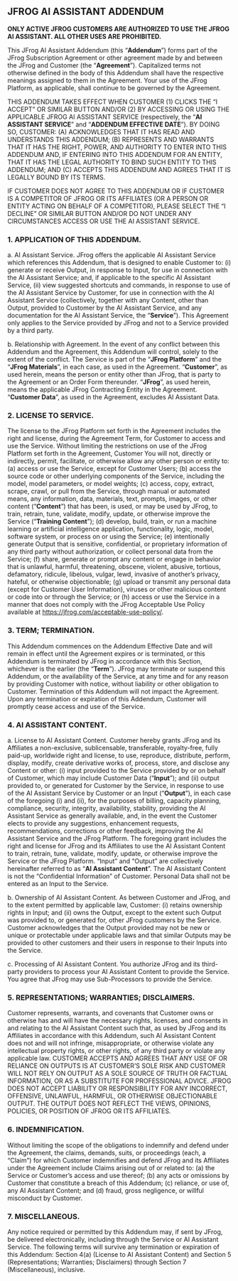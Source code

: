 
## JFROG AI ASSISTANT ADDENDUM

**ONLY ACTIVE JFROG CUSTOMERS ARE AUTHORIZED TO USE THE JFROG AI ASSISTANT. ALL OTHER USES ARE PROHIBITED.**

This JFrog AI Assistant Addendum (this “**Addendum**”) forms part of the JFrog Subscription Agreement or other agreement made by and between the JFrog and Customer (the “**Agreement**”). Capitalized terms not otherwise defined in the body of this Addendum shall have the respective meanings assigned to them in the Agreement. Your use of the JFrog Platform, as applicable, shall continue to be governed by the Agreement.

THIS ADDENDUM TAKES EFFECT WHEN CUSTOMER (1) CLICKS THE “I ACCEPT” OR SIMILAR BUTTON AND/OR (2) BY ACCESSING OR USING THE APPLICABLE JFROG AI ASSISTANT SERVICE (respectively, the “**AI ASSISTANT SERVICE**” and “**ADDENDUM EFFECTIVE DATE**”). BY DOING SO, CUSTOMER: (A) ACKNOWLEDGES THAT IT HAS READ AND UNDERSTANDS THIS ADDENDUM; (B) REPRESENTS AND WARRANTS THAT IT HAS THE RIGHT, POWER, AND AUTHORITY TO ENTER INTO THIS ADDENDUM AND, IF ENTERING INTO THIS ADDENDUM FOR AN ENTITY, THAT IT HAS THE LEGAL AUTHORITY TO BIND SUCH ENTITY TO THIS ADDENDUM; AND (C) ACCEPTS THIS ADDENDUM AND AGREES THAT IT IS LEGALLY BOUND BY ITS TERMS. 

IF CUSTOMER DOES NOT AGREE TO THIS ADDENDUM OR IF CUSTOMER IS A COMPETITOR OF JFROG OR ITS AFFILIATES (OR A PERSON OR ENTITY ACTING ON BEHALF OF A COMPETITOR), PLEASE SELECT THE “I DECLINE” OR SIMILAR BUTTON AND/OR DO NOT UNDER ANY CIRCUMSTANCES ACCESS OR USE THE AI ASSISTANT SERVICE.


### **1. APPLICATION OF THIS ADDENDUM.**

a.  AI Assistant Service.
JFrog offers the applicable AI Assistant Service which references this Addendum, that is designed to enable Customer to: (i) generate or receive Output, in response to Input, for use in connection with the AI Assistant Service; and, if applicable to the specific AI Assistant Service, (ii) view suggested shortcuts and commands, in response to use of the AI Assistant Service by Customer, for use in connection with the AI Assistant Service (collectively, together with any Content, other than Output, provided to Customer by the AI Assistant Service, and any documentation for the AI Assistant Service, the “**Service**”). This Agreement only applies to the Service provided by JFrog and not to a Service provided by a third party.

b.  Relationship with Agreement.
In the event of any conflict between this Addendum and the Agreement, this Addendum will control, solely to the extent of the conflict. The Service is part of the “**JFrog Platform**” and the “**JFrog Materials**”, in each case, as used in the Agreement. “**Customer**”, as used herein, means the person or entity other than JFrog, that is party to the Agreement or an Order Form thereunder. “**JFrog**”, as used herein, means the applicable JFrog Contracting Entity in the Agreement. “**Customer Data**”, as used in the Agreement, excludes AI Assistant Data. 

### **2. LICENSE TO SERVICE.**
The license to the JFrog Platform set forth in the Agreement includes the right and license, during the Agreement Term, for Customer to access and use the Service. Without limiting the restrictions on use of the JFrog Platform set forth in the Agreement, Customer You will not, directly or indirectly, permit, facilitate, or otherwise allow any other person or entity to: (a) access or use the Service, except for Customer Users; (b) access the source code or other underlying components of the Service, including the model, model parameters, or model weights; (c) access, copy, extract, scrape, crawl, or pull from the Service, through manual or automated means, any information, data, materials, text, prompts, images, or other content (“**Content**”) that has been, is used, or may be used by JFrog, to train, retrain, tune, validate, modify, update, or otherwise improve the Service (“**Training Content**”); (d) develop, build, train, or run a machine learning or artificial intelligence application, functionality, logic, model, software system, or process on or using the Service; (e) intentionally generate Output that is sensitive, confidential, or proprietary information of any third party without authorization, or collect personal data from the Service; (f) share, generate or prompt any content or engage in behavior that is unlawful, harmful, threatening, obscene, violent, abusive, tortious, defamatory, ridicule, libelous, vulgar, lewd, invasive of another’s privacy, hateful, or otherwise objectionable; (g) upload or transmit any personal data (except for Customer User Information), viruses or other malicious content or code into or through the Service; or (h) access or use the Service in a manner that does not comply with the JFrog Acceptable Use Policy available at https://jfrog.com/acceptable-use-policy/.

### 3. **TERM; TERMINATION.**
This Addendum commences on the Addendum Effective Date and will remain in effect until the Agreement expires or is terminated, or this Addendum is terminated by JFrog in accordance with this Section, whichever is the earlier (the “**Term**”). JFrog may terminate or suspend this Addendum, or the availability of the Service, at any time and for any reason by providing Customer with notice, without liability or other obligation to Customer. Termination of this Addendum will not impact the Agreement. Upon any termination or expiration of this Addendum, Customer will promptly cease access and use of the Service. 

### **4. AI ASSISTANT CONTENT.**

a. License to AI Assistant Content.
Customer hereby grants JFrog and its Affiliates a non-exclusive, sublicensable, transferable, royalty-free, fully paid-up, worldwide right and license, to use, reproduce, distribute, perform, display,   modify, create derivative works of, process, store, and disclose any Content or other: (i) input provided to the Service provided by or on behalf of Customer, which may include Customer Data (“**Input**”); and (ii) output provided to, or generated for Customer by the Service, in response to use of the AI Assistant Service by Customer or an Input (“**Output**”), in each case of the foregoing (i) and (ii), for the purposes of billing, capacity planning, compliance, security, integrity, availability, stability, providing the AI Assistant Service as generally available, and, in the event the Customer elects to provide any suggestions, enhancement requests, recommendations, corrections or other feedback, improving the AI Assistant Service and the JFrog Platform. The foregoing grant includes the right and license for JFrog and its Affiliates to use the AI Assistant Content to train, retrain, tune, validate, modify, update, or otherwise improve the Service or the JFrog Platform. “Input” and “Output” are collectively hereinafter referred to as “**AI Assistant Content**”. The AI Assistant Content is not the “Confidential Information” of Customer. Personal Data shall not be entered as an Input to the Service.

b. Ownership of AI Assistant Content.
As between Customer and JFrog, and to the extent permitted by applicable law, Customer: (i) retains ownership rights in Input; and (ii) owns the Output, except to the extent such Output was provided to, or generated for, other JFrog customers by the Service. Customer acknowledges that the Output provided may not be new or unique or protectable under applicable laws and that similar Outputs may be provided to other customers and their users in response to their Inputs into the Service.

c. Processing of AI Assistant Content.
You authorize JFrog and its third-party providers to process your AI Assistant Content to provide the Service. You agree that JFrog may use Sub-Processors to provide the Service. 

### **5. REPRESENTATIONS; WARRANTIES; DISCLAIMERS.**
Customer represents, warrants, and covenants that Customer owns or otherwise has and will have the necessary rights, licenses, and consents in and relating to the AI Assistant Content such that, as used by JFrog and its Affiliates in accordance with this Addendum, such AI Assistant Content does not and will not infringe, misappropriate, or otherwise violate any intellectual property rights, or other rights, of any third party or violate any applicable law. CUSTOMER ACCEPTS AND AGREES THAT ANY USE OF OR RELIANCE ON OUTPUTS IS AT CUSTOMER’S SOLE RISK AND CUSTOMER WILL NOT RELY ON OUTPUT AS A SOLE SOURCE OF TRUTH OR FACTUAL INFORMATION, OR AS A SUBSTITUTE FOR PROFESSIONAL ADVICE. JFROG DOES NOT ACCEPT LIABILITY OR RESPONSIBILITY FOR ANY INCORRECT, OFFENSIVE, UNLAWFUL, HARMFUL, OR OTHERWISE OBJECTIONABLE OUTPUT. THE OUTPUT DOES NOT REFLECT THE VIEWS, OPINIONS, POLICIES, OR POSITION OF JFROG OR ITS AFFILIATES. 

### **6. INDEMNIFICATION.**
Without limiting the scope of the obligations to indemnify and defend under the Agreement, the claims, demands, suits, or proceedings (each, a “Claim”) for which Customer indemnifies and defend JFrog and its Affiliates under the Agreement include Claims arising out of or related to: (a) the Service or Customer’s access and use thereof; (b) any acts or omissions by Customer that constitute a breach of this Addendum; (c) reliance, or use of, any AI Assistant Content; and (d) fraud, gross negligence, or willful misconduct by Customer.

### **7. MISCELLANEOUS.**
Any notice required or permitted by this Addendum may, if sent by JFrog, be delivered electronically, including through the Service or AI Assistant Service. The following terms will survive any termination or expiration of this Addendum: Section 4(a) (License to AI Assistant Content) and Section 5 (Representations; Warranties; Disclaimers) through Section 7 (Miscellaneous), inclusive.

